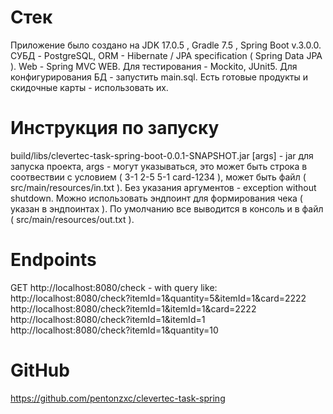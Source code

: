 # Стек
Приложение было создано на JDK 17.0.5 , Gradle 7.5 , Spring Boot v.3.0.0.
СУБД - PostgreSQL, ORM - Hibernate / JPA specification ( Spring Data JPA ). Web - Spring MVC WEB.
Для тестирования - Mockito, JUnit5. Для конфигурирования БД - запустить main.sql. Есть готовые продукты и скидочные карты - использовать их.

# Инструкция по запуску

build/libs/clevertec-task-spring-boot-0.0.1-SNAPSHOT.jar [args] - jar для запуска проекта, args - могут указываться, это может быть строка в соотвествии с условием ( 3-1 2-5 5-1 card-1234 ), может быть файл ( src/main/resources/in.txt ).
Без указания аргументов - exception without shutdown. Можно использовать эндпоинт для формирования чека ( указан в эндпоинтах ). По умолчанию все выводится в консоль и в файл ( src/main/resources/out.txt ).

# Endpoints

GET http://localhost:8080/check - with query like:
http://localhost:8080/check?itemId=1&quantity=5&itemId=1&card=2222
http://localhost:8080/check?itemId=1&itemId=1&card=2222
http://localhost:8080/check?itemId=1&itemId=1
http://localhost:8080/check?itemId=1&quantity=10


# GitHub
https://github.com/pentonzxc/clevertec-task-spring

